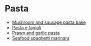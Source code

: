 # Pasta

- [Mushroom and sausage pasta bake](../recipes/mushroom-and-sausage-pasta-bake.md)
- [Pasta e fagioli](../recipes/pasta-e-fagioli.md)
- [Prawn and garlic pasta](../recipes/prawn-and-garlic-pasta.md)
- [Seafood spaghetti marinara](../recipes/seafood-spaghetti-marinara.md)